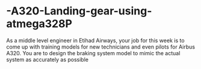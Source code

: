 # -A320-Landing-gear-using-atmega328P
As a middle level engineer in Etihad Airways, your job for this week is to come up with training models for new technicians and even pilots for Airbus A320. You are to design the braking system model to mimic the actual system as accurately as possible
